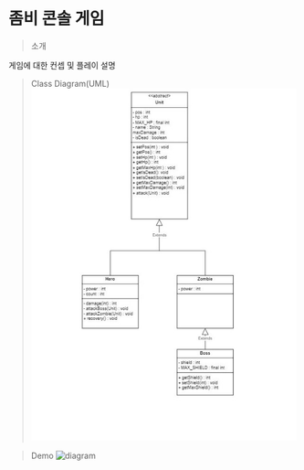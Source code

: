 # 좀비 콘솔 게임
> 소개
>
게임에 대한 컨셉 및 플레이 설명
>Class Diagram(UML)
![diagram](Image/d.jpg)

>Demo
![diagram]()
